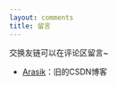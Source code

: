 ```yaml
---
layout: comments
title: 留言
---
```

交换友链可以在评论区留言~

- [Arasik](https://blog.csdn.net/weixin_43859149)：旧的CSDN博客